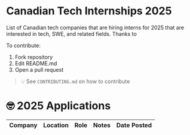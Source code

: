 # Canadian Tech Internships 2025

List of Canadian tech companies that are hiring interns for 2025 that are interested in tech, SWE, and related fields. Thanks to []() 

To contribute:

1.  Fork repository
2.  Edit README.md
3.  Open a pull request

> 💡 See `CONTRIBUTING.md` on how to contribute

# 🤓 2025 Applications

| Company | Location | Role | Notes | Date Posted
| ---------------------------------------------------------------------------------------------------------------------------------------------------------------------------------------------------------------------- | --------------------------------------- | ----------------------- | --------------------------------------------------------------------------------------------------------- | ----------- |
